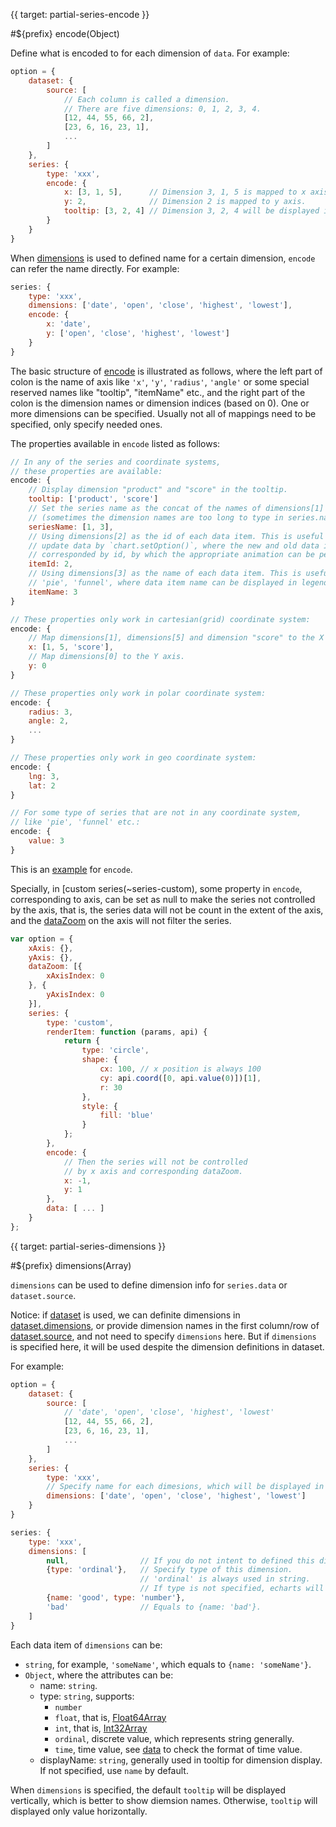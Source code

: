 
{{ target: partial-series-encode }}

#${prefix} encode(Object)

Define what is encoded to for each dimension of `data`. For example:

```js
option = {
    dataset: {
        source: [
            // Each column is called a dimension.
            // There are five dimensions: 0, 1, 2, 3, 4.
            [12, 44, 55, 66, 2],
            [23, 6, 16, 23, 1],
            ...
        ]
    },
    series: {
        type: 'xxx',
        encode: {
            x: [3, 1, 5],      // Dimension 3, 1, 5 is mapped to x axis.
            y: 2,              // Dimension 2 is mapped to y axis.
            tooltip: [3, 2, 4] // Dimension 3, 2, 4 will be displayed in tooltip.
        }
    }
}
```

When [dimensions](~series.dimensions) is used to defined name for a certain dimension, `encode` can refer the name directly. For example:

```js
series: {
    type: 'xxx',
    dimensions: ['date', 'open', 'close', 'highest', 'lowest'],
    encode: {
        x: 'date',
        y: ['open', 'close', 'highest', 'lowest']
    }
}
```

The basic structure of [encode](option.html#series.encode) is illustrated as follows, where the left part of colon is the name of axis like `'x'`, `'y'`, `'radius'`, `'angle'` or some special reserved names like "tooltip", "itemName" etc., and the right part of the colon is the dimension names or dimension indices (based on 0). One or more dimensions can be specified. Usually not all of mappings need to be specified, only specify needed ones.

The properties available in `encode` listed as follows:

```js
// In any of the series and coordinate systems,
// these properties are available:
encode: {
    // Display dimension "product" and "score" in the tooltip.
    tooltip: ['product', 'score']
    // Set the series name as the concat of the names of dimensions[1] and dimensions[3].
    // (sometimes the dimension names are too long to type in series.name manually).
    seriesName: [1, 3],
    // Using dimensions[2] as the id of each data item. This is useful when dynamically
    // update data by `chart.setOption()`, where the new and old data item can be
    // corresponded by id, by which the appropriate animation can be performed when updating.
    itemId: 2,
    // Using dimensions[3] as the name of each data item. This is useful in charts like
    // 'pie', 'funnel', where data item name can be displayed in legend.
    itemName: 3
}

// These properties only work in cartesian(grid) coordinate system:
encode: {
    // Map dimensions[1], dimensions[5] and dimension "score" to the X axis.
    x: [1, 5, 'score'],
    // Map dimensions[0] to the Y axis.
    y: 0
}

// These properties only work in polar coordinate system:
encode: {
    radius: 3,
    angle: 2,
    ...
}

// These properties only work in geo coordinate system:
encode: {
    lng: 3,
    lat: 2
}

// For some type of series that are not in any coordinate system,
// like 'pie', 'funnel' etc.:
encode: {
    value: 3
}
```

This is an [example](${galleryViewPath}dataset-encode1&edit=1&reset=1) for `encode`.


Specially, in [custom series(~series-custom), some property in `encode`, corresponding to axis, can be set as null to make the series not controlled by the axis, that is, the series data will not be count in the extent of the axis, and the [dataZoom](~dataZoom) on the axis will not filter the series.


```js
var option = {
    xAxis: {},
    yAxis: {},
    dataZoom: [{
        xAxisIndex: 0
    }, {
        yAxisIndex: 0
    }],
    series: {
        type: 'custom',
        renderItem: function (params, api) {
            return {
                type: 'circle',
                shape: {
                    cx: 100, // x position is always 100
                    cy: api.coord([0, api.value(0)])[1],
                    r: 30
                },
                style: {
                    fill: 'blue'
                }
            };
        },
        encode: {
            // Then the series will not be controlled
            // by x axis and corresponding dataZoom.
            x: -1,
            y: 1
        },
        data: [ ... ]
    }
};
```




{{ target: partial-series-dimensions }}

#${prefix} dimensions(Array)

`dimensions` can be used to define dimension info for `series.data` or `dataset.source`.

Notice: if [dataset](~dataset) is used, we can definite dimensions in [dataset.dimensions](~dataset.dimensions), or provide dimension names in the first column/row of [dataset.source](~dataset.source), and not need to specify `dimensions` here. But if `dimensions` is specified here, it will be used despite the dimension definitions in dataset.


For example:

```js
option = {
    dataset: {
        source: [
            // 'date', 'open', 'close', 'highest', 'lowest'
            [12, 44, 55, 66, 2],
            [23, 6, 16, 23, 1],
            ...
        ]
    },
    series: {
        type: 'xxx',
        // Specify name for each dimesions, which will be displayed in tooltip.
        dimensions: ['date', 'open', 'close', 'highest', 'lowest']
    }
}
```

```js
series: {
    type: 'xxx',
    dimensions: [
        null,                // If you do not intent to defined this dimension, use null is fine.
        {type: 'ordinal'},   // Specify type of this dimension.
                             // 'ordinal' is always used in string.
                             // If type is not specified, echarts will guess type by data.
        {name: 'good', type: 'number'},
        'bad'                // Equals to {name: 'bad'}.
    ]
}
```

Each data item of `dimensions` can be:
+ `string`, for example, `'someName'`, which equals to `{name: 'someName'}`.
+ `Object`, where the attributes can be:
    + name: `string`.
    + type: `string`, supports:
        + `number`
        + `float`, that is, [Float64Array](https://developer.mozilla.org/en-US/docs/Web/JavaScript/Reference/Global_Objects/Float64Array)
        + `int`, that is, [Int32Array](https://developer.mozilla.org/en-US/docs/Web/JavaScript/Reference/Global_Objects/Int32Array)
        + `ordinal`, discrete value, which represents string generally.
        + `time`, time value, see [data](~series.data) to check the format of time value.
    + displayName: `string`, generally used in tooltip for dimension display. If not specified, use `name` by default.

When `dimensions` is specified, the default `tooltip` will be displayed vertically, which is better to show diemsion names. Otherwise, `tooltip` will displayed only value horizontally.

